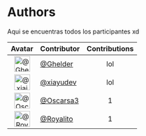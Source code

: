 # Authors

Aqui se encuentras todos los participantes xd 

Avatar|Contributor|Contributions
:-:|---|:-:
<img class='float-left rounded-1' src='https://avatars.githubusercontent.com/u/124539812?s=120&v=4' width='36' height='36' alt='@Ghelder'>|[@Ghelder](https://github.com/Ghelder)| lol
<img class='float-left rounded-1' src='https://avatars.githubusercontent.com/u/99785212?v=4' width='36' height='36' alt='@xiajudev'>|[@xiayudev](https://github.com/xiayudev)| lol
<img class='float-left rounded-1' src='https://avatars.githubusercontent.com/u/124274676?v=4' width='36' height='36' alt='@Oscarsa3'>|[@Oscarsa3](https://github.com/Oscarsa3)|1
<img class='float-left rounded-1' src='https://avatars.githubusercontent.com/u/114327387?v=4' width='36' height='36' alt='@Royalito'>|[@Royalito](https://github.com/Royalito)|1